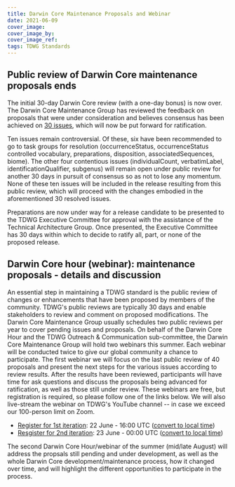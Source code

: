 ```yaml
---
title: Darwin Core Maintenance Proposals and Webinar
date: 2021-06-09
cover_image: 
cover_image_by: 
cover_image_ref: 
tags: TDWG Standards
---
```


## Public review of Darwin Core maintenance proposals ends

The initial 30-day Darwin Core review (with a one-day bonus) is now over. The Darwin Core Maintenance Group has reviewed the feedback on proposals that were under consideration and believes consensus has been achieved on [30 issues](https://github.com/tdwg/dwc/labels/Process%20-%20prepare%20for%20Executive%20review), which will now be put forward for ratification.

Ten issues remain controversial. Of these, six have been recommended to go to task groups for resolution (occurrenceStatus, occurrenceStatus controlled vocabulary, preparations, disposition, associatedSequences, biome). The other four contentious issues (individualCount, verbatimLabel, identificationQualifier, subgenus) will remain open under public review for another 30 days in pursuit of consensus so as not to lose any momentum. None of these ten issues will be included in the release resulting from this public review, which will proceed with the changes embodied in the aforementioned 30 resolved issues.

Preparations are now under way for a release candidate to be presented to the TDWG Executive Committee for approval with the assistance of the Technical Architecture Group. Once presented, the Executive Committee has 30 days within which to decide to ratify all, part, or none of the proposed release.


## Darwin Core hour (webinar): maintenance proposals - details and discussion

An essential step in maintaining a TDWG standard is the public review of changes or enhancements that have been proposed by members of the community. TDWG's public reviews are typically 30 days and enable stakeholders to review and comment on proposed modifications. The Darwin Core Maintenance Group usually schedules two public reviews per year to cover pending issues and proposals. On behalf of the Darwin Core Hour and the TDWG Outreach & Communication sub-committee, the Darwin Core Maintenance Group will hold two webinars this summer. Each webinar will be conducted twice to give our global community a chance to participate. The first webinar we will focus on the last public review of 40 proposals and present the next steps for the various issues according to review results. After the results have been reviewed, participants will have time for ask questions and discuss the proposals being advanced for ratification, as well as those still under review. These webinars are free, but registration is required, so please follow one of the links below. We will also live-stream the webinar on TDWG's YouTube channel -- in case we exceed our 100-person limit on Zoom.

 * [Register for 1st iteration](https://zoom.us/meeting/register/tJMqcuusrz0vE9Q-iDECMtxVZ0_eEgBR4vq4):  22 June - 16:00 UTC ([convert to local time](https://www.timeanddate.com/worldclock/fixedtime.html?msg=Darwin+Core+Hour%2C+Summer+2021+%231a&iso=20210622T16&p1=1440))
 * [Resgister for 2nd iteration](https://zoom.us/meeting/register/tJMqf-6tqzwsGNVxP_46UIdV7vgsuws47eMX):  23 June - 00:00 UTC ([convert to local time](https://www.timeanddate.com/worldclock/fixedtime.html?msg=Darwin+Core+Hour%2C+Summer+2021+%231b&iso=20210623T00&p1=1440))

The second Darwin Core Hour/webinar of the summer (mid/late August) will address the propsals still pending and under development, as well as the whole Darwin Core development/maintenance process, how it changed over time, and will highlight the different opportunities to participate in the process. 
